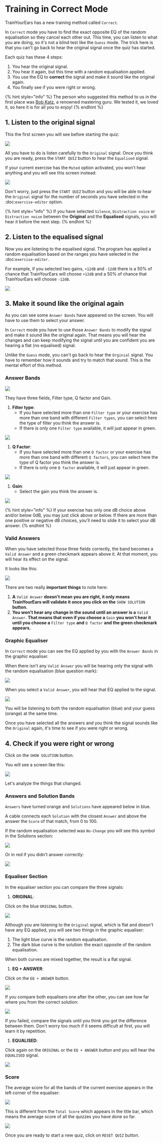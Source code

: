 # Training in Correct Mode

TrainYourEars has a new training method called `Correct`.

In `Correct` mode you have to find the exact opposite EQ of the random equalisation so they cancel each other out. This time, you can listen to what you are doing, so it's not a blind test like the `Guess` mode. The trick here is that you can't go back to hear the original signal once the quiz has started.

Each quiz has these 4 steps:

1. You hear the original signal.
2. You hear it again, but this time with a random equalisation applied.
3. You use the EQ to **correct** the signal and make it sound like the original again.
4. You finally see if you were right or wrong.

{% hint style="info" %}
The person who suggested this method to us in the first place was [Bob Katz](https://en.wikipedia.org/wiki/Bob_Katz), a renowned mastering guru. We tested it, we loved it, so here it is for all you to enjoy!
{% endhint %}

## 1. Listen to the original signal

This the first screen you will see before starting the quiz:

![](../.gitbook/assets/training-correct-mode.png)

All you have to do is listen carefully to the `Original` signal. Once you think you are ready, press the `START QUIZ` button to hear the `Equalised` signal.

If your current exercise has the `Muted` option activated, you won't hear anything and you will see this screen instead:

![](../.gitbook/assets/muted-correct-mode.png)

Don't worry, just press the `START QUIZ` button and you will be able to hear the `Original` signal for the number of seconds you have selected in the :doc:`exercise-editor` option.

{% hint style="info" %}
If you have selected `Silence`, `Distraction voice` or `Distraction noise` between the **Original** and the **Equalised** signals, you will hear it before the next step.
{% endhint %}

## 2. Listen to the equalised signal

Now you are listening to the equalised signal. The program has applied a random equalisation based on the ranges you have selected in the :doc:`exercise-editor`.

For example, if you selected two gains, `+12dB` and `-12dB` there is a 50% of chance that TrainYourEars will choose `+12dB` and a 50% of chance that TrainYourEars will choose `-12dB`.

![](../.gitbook/assets/equalised-screen-correct.png)

## 3. Make it sound like the original again

As you can see some `Answer Bands` have appeared on the screen. You will have to use them to select your answer.

In `Correct` mode you have to use those `Answer Bands` to modify the signal and make it sound like the original again. That means you will hear the changes and can keep modifying the signal until you are confident you are hearing a flat \(no equalised\) signal.

Unlike the `Guess` mode, you can't go back to hear the `Orginial` signal. You have to remember how it sounds and try to match that sound. This is the mental effort of this method.

### Answer Bands

![](../.gitbook/assets/answer-bands.png)

They have three fields, Filter type, Q factor and Gain.

1. **Filter type**:
   * If you have selected more than one `Filter type` or your exercise has more than one band with different `Filter types`, you can select here the type of filter you think the answer is.
   * If there is only one `Filter type` available, it will just appear in green.

![](../.gitbook/assets/answer-band-solved.png)

1. **Q Factor**:
   * If you have selected more than one `Q factor` or your exercise has more than one band with different `Q factors`, you can select here the type of Q factor you think the answer is.
   * If there is only one `Q factor` available, it will just appear in green.

![](../.gitbook/assets/q-factor-solved%20%281%29.png)

1. **Gain**:
   * Select the gain you think the answer is.

![](../.gitbook/assets/gain-solved%20%281%29.png)

{% hint style="info" %}
If your exercise has only one dB choice above and/or below 0dB, you may just click above or below. If there are more than one positive or negative dB choices,  you’ll need to slide it to select your dB answer.
{% endhint %}

### Valid Answers

When you have selected those three fields correctly, the band becomes a `Valid Answer` and a green checkmark appears above it. At that moment, you will hear its effect on the signal.

It looks like this:

![](../.gitbook/assets/valid-answer%20%281%29.png)

There are two really **important things** to note here:

1. **A** `Valid Answer` **doesn't mean you are right, it only means TrainYourEars will validate it once you click on the** `SHOW SOLUTION` **button.**
2. **You won't hear any change in the sound until an answer is a** `Valid Answer`. **That means that even if you choose a** `Gain` **you won't hear it until you choose a** `Filter type` **and** `Q factor` **and the green checkmark appears.**

### Graphic Equaliser

In `Correct` mode you can see the EQ applied by you with the `Answer Bands` in the graphic equaliser.

When there isn't any `Valid Answer` you will be hearing only the signal with the random equalisation \(blue question mark\):

![](../.gitbook/assets/only-equalised-modern.png)

When you select a `Valid Answer`, you will hear that EQ applied to the signal.

![](../.gitbook/assets/equalised-and-answer-modern.png)

You will be listening to both the random equalisation \(blue\) and your guess \(orange\) at the same time.

Once you have selected all the answers and you think the signal sounds like the `Original` again, it's time to see if you were right or wrong.

## 4. Check if you were right or wrong

Click on the `SHOW SOLUTION` button.

You will see a screen like this:

![](../.gitbook/assets/check-answer-modern-2.png)

Let's analyze the things that changed.

### Answers and Solution Bands

`Answers` have turned orange and `Solutions` have appeared below in blue.

A cable connects each `Solution` with the closest `Answer` and above the answer the `Score` of that match, from 0 to 100.

If the random equalisation selected was `No-Change` you will see this symbol in the Solutions section:

![](../.gitbook/assets/no-change%20%281%29.png)

Or in red if you didn't answer correctly:

![](../.gitbook/assets/no-change-red-3%20%281%29.png)

### Equaliser Section

In the equaliser section you can compare the three signals:

1. **ORIGINAL**:

Click on the blue `ORIGINAL` button.

![](../.gitbook/assets/original-modern.png)

Although you are listening to the `Original` signal, which is flat and doesn't have any EQ applied, you will see two things in the graphic equaliser:

1. The light blue curve is the random equalisation.
2. The dark blue curve is the solution: the exact opposite of the random equalisation.

When both curves are mixed together, the result is a flat signal.

1. **EQ + ANSWER**:

Click on the `EQ + ANSWER` button.

![](../.gitbook/assets/eq-and-answer-modern.png)

If you compare both equalisers one after the other, you can see how far where you from the correct solution:

![](../.gitbook/assets/original-answer-comparison.gif)

If you failed, compare the signals until you think you got the difference between them. Don't worry too much if it seems difficult at first, you will learn it by repetition.

1. **EQUALISED**:

Click again on the `ORIGINAL` or the `EQ + ANSWER` button and you will hear the `EQUALISED` signal.

![](../.gitbook/assets/equalised-modern.png)

### Score

The average score for all the bands of the current exercise appears in the left corner of the equaliser:

![](../.gitbook/assets/total-score-modern.png)

This is different from the `Total Score` which appears in the title bar, which means the average score of all the quizzes you have done so far.

![](../.gitbook/assets/total-score-correct-2.png)

Once you are ready to start a new quiz, click on `RESET QUIZ` button.

